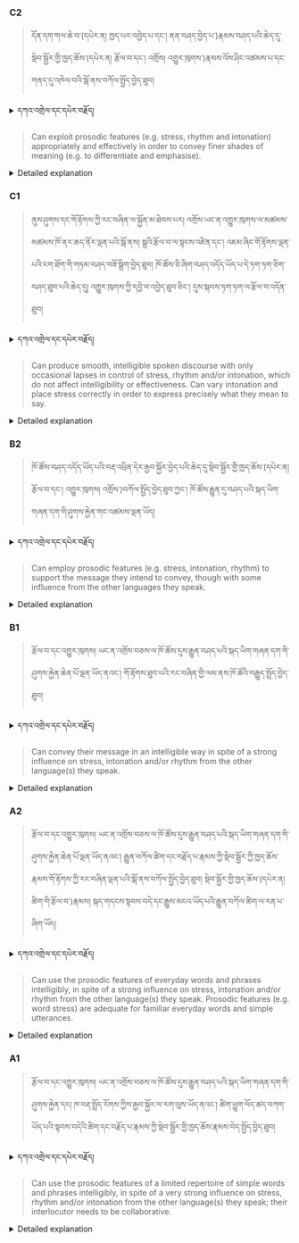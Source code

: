 ### C2
<!-- panels:start -->
<!-- div:left-panel -->

> དོན་དག་གལ་ཆེ་བ་(དཔེར་ན། ཁྱད་པར་འབྱེད་པ་དང་། ནན་བཤད་བྱེད་པ་)རྣམས་བཤད་པའི་ཆེད་དུ་སྡེབ་སྦྱོར་གྱི་ཁྱད་ཆོས་(དཔེར་ན། རྩོལ་བ་དང་། འགྲོས། འགྱུར་ཁུགས་)རྣམས་འོས་ཤིང་འཚམས་པ་དང་གནད་དུ་འཁེལ་བའི་སྒོ་ནས་བཀོལ་སྤྱོད་བྱེད་ཐུབ།


<details>
  <summary>དཀའ་འགྲེལ་དང་དཔེར་བརྗོད།</summary>

བདག་གིས་དེ་ལྷག་ཏུ་སྟབས་བདེའི་ཆ་ཤས་སུ་དབྱེ་རུ་བཅུག་པ་སྟེ།

1.སྐད་ཆ་དྭངས་ཤིང་གསལ་བ་སྟེ། འདིས་ཁྱོད་ཀྱིས་གོ་བདེ་ཤེས་སླ་བའི་ཐབས་ལ་བརྟེན་ནས་བཤད་ཆོག་པ་དང་འབྲི་ཆོག་པ་མཚོན་ ཁྱེད་ཀྱིས་དོན་སྙིང་ལྡན་པའི་ཚིག་བཀོལ་ནས་ཉན་མཁན་དང་ཀློག་པ་པོ་རྣམས་ལ་མཚོན་ན་རྙོག་འཛིང་ཆེན་པོ་མེད།
དཔེ་མཚོན་འདི་ལྟར། "དེ་རིང་གི་ནམ་མཁའ་ཧ་ཅང་སྔོ་"ཞེས་པ་ནི་སྟབས་བདེ་ཞིང་གསལ་བའི་ཚིག་གྲུབ་ཤིག་རེད།
</details>


<!-- div:right-panel -->

> Can exploit prosodic features (e.g. stress, rhythm and intonation) appropriately and effectively in order to convey finer shades of meaning (e.g. to differentiate and emphasise).


<details>

  <summary>Detailed explanation</summary>

This means that the person:

Can exploit prosodic features: They have the ability to use and manipulate aspects of speech such as stress (emphasis on certain syllables), rhythm (pattern and timing of speech), and intonation (melody and pitch of speech).</br>
Appropriately and effectively: They can use these prosodic features in a suitable and effective manner.</br>
Convey finer shades of meaning: They can use prosody to express subtle nuances or distinctions in meaning.</br>
Differentiate and emphasize: They can use prosody to distinguish or highlight specific elements, emphasizing important points or differentiating between ideas.

In summary, this descriptor suggests that the individual can skillfully use prosodic features such as stress, rhythm, and intonation to convey more nuanced meaning in their speech. They are able to use these features appropriately and effectively, employing them to differentiate and emphasize certain elements of their message. This allows them to express subtle shades of meaning and effectively convey their intended emphasis or distinction in their communication.

</details>

<!-- panels:end -->


### C1
<!-- panels:start -->
<!-- div:left-panel -->

> ནུས་ཤུགས་དང་གོ་རྟོགས་ཀྱི་རང་བཞིན་ལ་སྐྱོན་མ་ཐེབས་པར། འགྲོས་ཡང་ན་འགྱུར་ཁུགས་ལ་མཚམས་མཚམས་ཁོ་ནར་ཆད་ནོར་ལྡན་པའི་སྒོ་ནས། སྒྲའི་རྩོལ་བ་ལ་སྟངས་འཛིན་དང་།  འཇམ་ཞིང་གོ་རྟོགས་ལྡན་པའི་ངག་ཐོག་གི་གཏམ་བཤད་བཟོ་སྒྲིག་བྱེད་ཐུབ།
ཁོ་ཚོས་ཅི་ཞིག་བཤད་འདོད་ཡོད་པ་དེ་ཏག་ཏག་ཅིག་བཤད་ཐུབ་པའི་ཆེད་དུ། འགྱུར་ཁུགས་ཀྱི་དབྱེ་བ་འབྱེད་ཐུབ་ཅིང་། དུས་སྐབས་ཏག་ཏག་ལ་རྩོལ་བ་འདོན་ཐུབ།


<details>
  <summary>དཀའ་འགྲེལ་དང་དཔེར་བརྗོད།</summary>

བདག་གིས་དེ་ལྷག་ཏུ་སྟབས་བདེའི་ཆ་ཤས་སུ་དབྱེ་རུ་བཅུག་པ་སྟེ།

1.སྐད་ཆ་དྭངས་ཤིང་གསལ་བ་སྟེ། འདིས་ཁྱོད་ཀྱིས་གོ་བདེ་ཤེས་སླ་བའི་ཐབས་ལ་བརྟེན་ནས་བཤད་ཆོག་པ་དང་འབྲི་ཆོག་པ་མཚོན་ ཁྱེད་ཀྱིས་དོན་སྙིང་ལྡན་པའི་ཚིག་བཀོལ་ནས་ཉན་མཁན་དང་ཀློག་པ་པོ་རྣམས་ལ་མཚོན་ན་རྙོག་འཛིང་ཆེན་པོ་མེད།
དཔེ་མཚོན་འདི་ལྟར། "དེ་རིང་གི་ནམ་མཁའ་ཧ་ཅང་སྔོ་"ཞེས་པ་ནི་སྟབས་བདེ་ཞིང་གསལ་བའི་ཚིག་གྲུབ་ཤིག་རེད།
</details>

<!-- div:right-panel -->

> Can produce smooth, intelligible spoken discourse with only occasional lapses in control of stress, rhythm and/or intonation, which do not affect intelligibility or effectiveness.
Can vary intonation and place stress correctly in order to express precisely what they mean to say.


<details>

  <summary>Detailed explanation</summary>

This means that the person:

Can produce smooth, intelligible spoken discourse: They are able to speak fluently and clearly, resulting in discourse that is easily understood by others.</br>
Occasional lapses in control of stress, rhythm, and/or intonation: While generally proficient, they may occasionally make errors or exhibit minor issues with the control of stress, rhythm, or intonation in their speech.</br>
Lapses do not affect intelligibility or effectiveness: Despite these occasional lapses, their speech remains comprehensible and effective in conveying their message.</br>
Can vary intonation and place stress correctly: They have the ability to use intonation (melody and pitch) and stress (emphasis on certain words or syllables) in a way that accurately reflects their intended meaning.</br>
Express precisely what they mean to say: They can use intonation and stress effectively to convey their intended message with precision and clarity.

In summary, this descriptor suggests that the individual can produce spoken discourse that is smooth, intelligible, and effective. While there may be occasional lapses in their control of stress, rhythm, or intonation, these do not hinder understanding or communication. They have the ability to vary intonation and place stress correctly to express their intended meaning accurately, allowing them to communicate precisely and effectively.

</details>

<!-- panels:end -->



### B2
<!-- panels:start -->
<!-- div:left-panel -->

> ཁོ་ཚོས་བཤད་འདོད་ཡོད་པའི་བརྡ་འཕྲིན་དེར་རྒྱབ་སྐྱོར་བྱེད་པའི་ཆེད་དུ་སྡེབ་སྦྱོར་གྱི་ཁྱད་ཆོས་(དཔེར་ན། རྩོལ་བ་དང་། འགྱུར་ཁུགས། འགྲོས་)བཀོལ་སྤྱོད་བྱེད་ཐུབ་ཀྱང་། ཁོ་ཚོས་རྒྱུན་དུ་བཤད་པའི་སྐད་ཡིག་གཞན་དག་གི་ཤུགས་རྐྱེན་གང་འཚམས་ལྡན་ཡོད།


<details>
  <summary>དཀའ་འགྲེལ་དང་དཔེར་བརྗོད།</summary>

བདག་གིས་དེ་ལྷག་ཏུ་སྟབས་བདེའི་ཆ་ཤས་སུ་དབྱེ་རུ་བཅུག་པ་སྟེ།

1.སྐད་ཆ་དྭངས་ཤིང་གསལ་བ་སྟེ། འདིས་ཁྱོད་ཀྱིས་གོ་བདེ་ཤེས་སླ་བའི་ཐབས་ལ་བརྟེན་ནས་བཤད་ཆོག་པ་དང་འབྲི་ཆོག་པ་མཚོན་ ཁྱེད་ཀྱིས་དོན་སྙིང་ལྡན་པའི་ཚིག་བཀོལ་ནས་ཉན་མཁན་དང་ཀློག་པ་པོ་རྣམས་ལ་མཚོན་ན་རྙོག་འཛིང་ཆེན་པོ་མེད།
དཔེ་མཚོན་འདི་ལྟར། "དེ་རིང་གི་ནམ་མཁའ་ཧ་ཅང་སྔོ་"ཞེས་པ་ནི་སྟབས་བདེ་ཞིང་གསལ་བའི་ཚིག་གྲུབ་ཤིག་རེད།
</details>


<!-- div:right-panel -->

> Can employ prosodic features (e.g. stress, intonation, rhythm) to support the message they intend to convey, though with some influence from the other languages they speak.


<details>

  <summary>Detailed explanation</summary>

Let me break it down into simpler parts:

1. Clear and fluent language: This means that you can speak or write in a way that is easy to understand. You use words that make sense and are not too complicated for the listener or reader.
Example: "The sky is blue today" is a clear and simple sentence.

</details>

<!-- panels:end -->


### B1
<!-- panels:start -->
<!-- div:left-panel -->

> རྩོལ་བ་དང་འགྱུར་ཁུགས། ཡང་ན་འགྲོས་བཅས་ལ་ཁོ་ཚོས་དུས་རྒྱུན་བཤད་པའི་སྐད་ཡིག་གཞན་དག་གི་ཤུགས་རྐྱེན་ཆེན་པོ་ལྡན་ཡོད་ནའང་། གོ་རྟོགས་ཐུབ་པའི་རང་བཞིན་གྱི་ལམ་ནས་ཁོ་ཚོའི་བརྒྱུད་སྤྲོད་བྱེད་ཐུབ།

<details>
  <summary>དཀའ་འགྲེལ་དང་དཔེར་བརྗོད།</summary>

བདག་གིས་དེ་ལྷག་ཏུ་སྟབས་བདེའི་ཆ་ཤས་སུ་དབྱེ་རུ་བཅུག་པ་སྟེ།

1.སྐད་ཆ་དྭངས་ཤིང་གསལ་བ་སྟེ། འདིས་ཁྱོད་ཀྱིས་གོ་བདེ་ཤེས་སླ་བའི་ཐབས་ལ་བརྟེན་ནས་བཤད་ཆོག་པ་དང་འབྲི་ཆོག་པ་མཚོན་ ཁྱེད་ཀྱིས་དོན་སྙིང་ལྡན་པའི་ཚིག་བཀོལ་ནས་ཉན་མཁན་དང་ཀློག་པ་པོ་རྣམས་ལ་མཚོན་ན་རྙོག་འཛིང་ཆེན་པོ་མེད།
དཔེ་མཚོན་འདི་ལྟར། "དེ་རིང་གི་ནམ་མཁའ་ཧ་ཅང་སྔོ་"ཞེས་པ་ནི་སྟབས་བདེ་ཞིང་གསལ་བའི་ཚིག་གྲུབ་ཤིག་རེད།
</details>

<!-- div:right-panel -->

> Can convey their message in an intelligible way in spite of a strong influence on stress, intonation and/or rhythm from the other language(s) they speak.


<details>

  <summary>Detailed explanation</summary>

Let me break it down into simpler parts:

1. Clear and fluent language: This means that you can speak or write in a way that is easy to understand. You use words that make sense and are not too complicated for the listener or reader.
Example: "The sky is blue today" is a clear and simple sentence.

</details>

<!-- panels:end -->


### A2
<!-- panels:start -->
<!-- div:left-panel -->

> རྩོལ་བ་དང་འགྱུར་ཁུགས། ཡང་ན་འགྲོས་བཅས་ལ་ཁོ་ཚོས་དུས་རྒྱུན་བཤད་པའི་སྐད་ཡིག་གཞན་དག་གི་ཤུགས་རྐྱེན་ཆེན་པོ་ལྡན་ཡོད་ནའང་། རྒྱུན་བཀོལ་ཚིག་དང་བརྗོད་པ་རྣམས་ཀྱི་སྡེབ་སྦྱོར་ཀྱི་ཁྱད་ཆོས་རྣམས་གོ་རྟོགས་ཀྱི་རང་བཞིན་ལྡན་པའི་སྒོ་ནས་བཀོལ་སྤྱོད་བྱེད་ཐུབ།
སྡེབ་སྦྱོར་གྱི་ཁྱད་ཆོས་(དཔེར་ན། ཚིག་གི་རྩོལ་བ་)རྣམས། སྐད་གདངས་སྟབས་བདེ་དང་རྒྱུས་མངའ་ཡོད་པའི་རྒྱུན་བཀོལ་ཚིག་ལ་རན་པ་ཞིག་ཡོད།


<details>
  <summary>དཀའ་འགྲེལ་དང་དཔེར་བརྗོད།</summary>

བདག་གིས་དེ་ལྷག་ཏུ་སྟབས་བདེའི་ཆ་ཤས་སུ་དབྱེ་རུ་བཅུག་པ་སྟེ།

1.སྐད་ཆ་དྭངས་ཤིང་གསལ་བ་སྟེ། འདིས་ཁྱོད་ཀྱིས་གོ་བདེ་ཤེས་སླ་བའི་ཐབས་ལ་བརྟེན་ནས་བཤད་ཆོག་པ་དང་འབྲི་ཆོག་པ་མཚོན་ ཁྱེད་ཀྱིས་དོན་སྙིང་ལྡན་པའི་ཚིག་བཀོལ་ནས་ཉན་མཁན་དང་ཀློག་པ་པོ་རྣམས་ལ་མཚོན་ན་རྙོག་འཛིང་ཆེན་པོ་མེད།
དཔེ་མཚོན་འདི་ལྟར། "དེ་རིང་གི་ནམ་མཁའ་ཧ་ཅང་སྔོ་"ཞེས་པ་ནི་སྟབས་བདེ་ཞིང་གསལ་བའི་ཚིག་གྲུབ་ཤིག་རེད།
</details>

<!-- div:right-panel -->

> Can use the prosodic features of everyday words and phrases intelligibly, in spite of a strong influence on stress, intonation and/or rhythm from the other language(s) they speak.
Prosodic features (e.g. word stress) are adequate for familiar everyday words and simple utterances.

<details>

  <summary>Detailed explanation</summary>

Let me break it down into simpler parts:

1. Clear and fluent language: This means that you can speak or write in a way that is easy to understand. You use words that make sense and are not too complicated for the listener or reader.
Example: "The sky is blue today" is a clear and simple sentence.

</details>

<!-- panels:end -->





### A1
<!-- panels:start -->
<!-- div:left-panel -->

> རྩོལ་བ་དང་འགྱུར་ཁུགས། ཡང་ན་འགྲོས་བཅས་ལ་ཁོ་ཚོས་དུས་རྒྱུན་བཤད་པའི་སྐད་ཡིག་གཞན་དག་གི་ཤུགས་རྐྱེན་དང། ཁ་བརྡ་སྤྲོད་རོགས་ཀྱིས་རྒྱབ་སྐྱོར་ལ་རག་ལུས་ཡོད་ནའང་། ཚིག་ཕྱུག་ལོད་ཚད་བཀག་ཡོད་པའི་སྟབས་བདེའི་ཚིག་དང་བརྗོད་པ་རྣམས་ཀྱི་སྡེབ་སྦྱོར་གྱི་ཁྱད་ཆོས་རྣམས་བེད་སྤྱོད་བྱེད་ཐུབ།
<details>
  <summary>དཀའ་འགྲེལ་དང་དཔེར་བརྗོད།</summary>

བདག་གིས་དེ་ལྷག་ཏུ་སྟབས་བདེའི་ཆ་ཤས་སུ་དབྱེ་རུ་བཅུག་པ་སྟེ།

1.སྐད་ཆ་དྭངས་ཤིང་གསལ་བ་སྟེ། འདིས་ཁྱོད་ཀྱིས་གོ་བདེ་ཤེས་སླ་བའི་ཐབས་ལ་བརྟེན་ནས་བཤད་ཆོག་པ་དང་འབྲི་ཆོག་པ་མཚོན་ ཁྱེད་ཀྱིས་དོན་སྙིང་ལྡན་པའི་ཚིག་བཀོལ་ནས་ཉན་མཁན་དང་ཀློག་པ་པོ་རྣམས་ལ་མཚོན་ན་རྙོག་འཛིང་ཆེན་པོ་མེད།
དཔེ་མཚོན་འདི་ལྟར། "དེ་རིང་གི་ནམ་མཁའ་ཧ་ཅང་སྔོ་"ཞེས་པ་ནི་སྟབས་བདེ་ཞིང་གསལ་བའི་ཚིག་གྲུབ་ཤིག་རེད།
</details>

<!-- div:right-panel -->

> Can use the prosodic features of a limited repertoire of simple words and phrases intelligibly, in spite of a very strong influence on stress, rhythm and/or intonation from the other language(s) they speak; their interlocutor needs to be collaborative.
<details>

  <summary>Detailed explanation</summary>

Let me break it down into simpler parts:

1. Clear and fluent language: This means that you can speak or write in a way that is easy to understand. You use words that make sense and are not too complicated for the listener or reader.
Example: "The sky is blue today" is a clear and simple sentence.

</details>

<!-- panels:end -->
